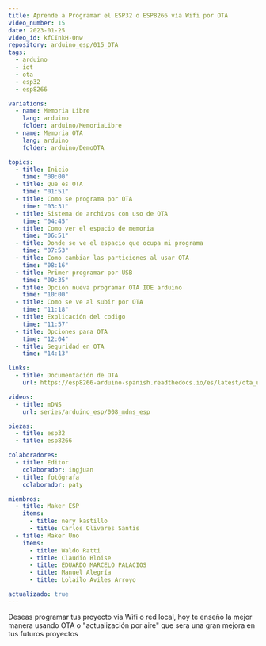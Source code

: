 ```yaml
---
title: Aprende a Programar el ESP32 o ESP8266 vía Wifi por OTA
video_number: 15
date: 2023-01-25
video_id: kfCInkH-0nw
repository: arduino_esp/015_OTA
tags:
  - arduino
  - iot
  - ota
  - esp32
  - esp8266

variations:
  - name: Memoria Libre
    lang: arduino
    folder: arduino/MemoriaLibre
  - name: Memoria OTA
    lang: arduino
    folder: arduino/DemoOTA

topics:
  - title: Inicio
    time: "00:00"
  - title: Que es OTA
    time: "01:51"
  - title: Como se programa por OTA
    time: "03:31"
  - title: Sistema de archivos con uso de OTA
    time: "04:45"
  - title: Como ver el espacio de memoria
    time: "06:51"
  - title: Donde se ve el espacio que ocupa mi programa
    time: "07:53"
  - title: Como cambiar las particiones al usar OTA
    time: "08:16"
  - title: Primer programar por USB
    time: "09:35"
  - title: Opción nueva programar OTA IDE arduino
    time: "10:00"
  - title: Como se ve al subir por OTA
    time: "11:18"
  - title: Explicación del codigo
    time: "11:57"
  - title: Opciones para OTA
    time: "12:04"
  - title: Seguridad en OTA
    time: "14:13"

links:
  - title: Documentación de OTA 
    url: https://esp8266-arduino-spanish.readthedocs.io/es/latest/ota_updates/readme.html

videos:
  - title: mDNS
    url: series/arduino_esp/008_mdns_esp

piezas:
  - title: esp32
  - title: esp8266

colaboradores:
  - title: Editor
    colaborador: ingjuan
  - title: fotógrafa
    colaborador: paty

miembros:
  - title: Maker ESP
    items:
      - title: nery kastillo
      - title: Carlos Olivares Santis
  - title: Maker Uno
    items:
      - title: Waldo Ratti
      - title: Claudio Bloise
      - title: EDUARDO MARCELO PALACIOS
      - title: Manuel Alegría
      - title: Lolailo Aviles Arroyo

actualizado: true
---
```


Deseas programar tus proyecto via Wifi o red local, hoy te enseño la mejor manera usando OTA o "actualización por aire" que sera una gran mejora en tus futuros proyectos
